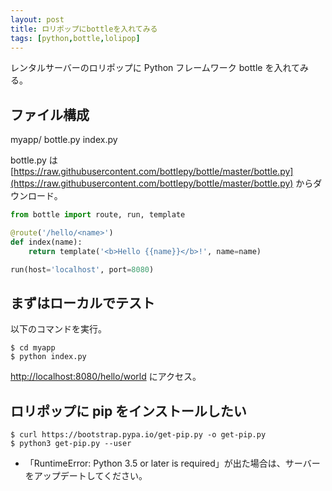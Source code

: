 ```yaml
---
layout: post
title: ロリポップにbottleを入れてみる
tags: [python,bottle,lolipop]
---
```


レンタルサーバーのロリポップに Python フレームワーク bottle を入れてみる。

## ファイル構成

myapp/ bottle.py
       index.py

bottle.py は [https://raw.githubusercontent.com/bottlepy/bottle/master/bottle.py](https://raw.githubusercontent.com/bottlepy/bottle/master/bottle.py) からダウンロード。

```index.py
from bottle import route, run, template

@route('/hello/<name>')
def index(name):
    return template('<b>Hello {{name}}</b>!', name=name)

run(host='localhost', port=8080)
```

## まずはローカルでテスト

以下のコマンドを実行。

```
$ cd myapp
$ python index.py
```

[http://localhost:8080/hello/world](http://localhost:8080/hello/world) にアクセス。

## ロリポップに pip をインストールしたい

```
$ curl https://bootstrap.pypa.io/get-pip.py -o get-pip.py
$ python3 get-pip.py --user
```

- 「RuntimeError: Python 3.5 or later is required」が出た場合は、サーバーをアップデートしてください。
